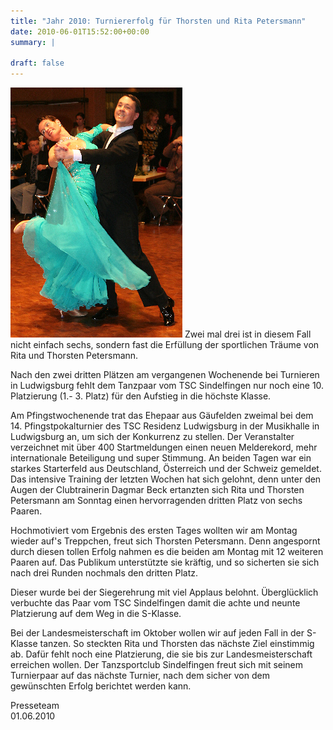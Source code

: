 ```yaml
---
title: "Jahr 2010: Turniererfolg für Thorsten und Rita Petersmann"
date: 2010-06-01T15:52:00+00:00
summary: |
    
draft: false
---
```


![Thorsten und Rita Petersmann](100601.jpg) Zwei mal drei ist in diesem Fall nicht einfach sechs, sondern fast die Erfüllung der sportlichen Träume von Rita und Thorsten Petersmann.

Nach den zwei dritten Plätzen am vergangenen Wochenende bei Turnieren in Ludwigsburg fehlt dem Tanzpaar vom TSC Sindelfingen nur noch eine 10. Platzierung (1.- 3. Platz) für den Aufstieg in die höchste Klasse.

Am Pfingstwochenende trat das Ehepaar aus Gäufelden zweimal bei dem 14. Pfingstpokalturnier des TSC Residenz Ludwigsburg in der Musikhalle in Ludwigsburg an, um sich der Konkurrenz zu stellen. Der Veranstalter verzeichnet mit über 400 Startmeldungen einen neuen Melderekord, mehr internationale Beteiligung und super Stimmung. An beiden Tagen war ein starkes Starterfeld aus Deutschland, Österreich und der Schweiz gemeldet. Das intensive Training der letzten Wochen hat sich gelohnt, denn unter den Augen der Clubtrainerin Dagmar Beck ertanzten sich Rita und Thorsten Petersmann am Sonntag einen hervorragenden dritten Platz von sechs Paaren.

Hochmotiviert vom Ergebnis des ersten Tages wollten wir am Montag wieder auf's Treppchen, freut sich Thorsten Petersmann. Denn angespornt durch diesen tollen Erfolg nahmen es die beiden am Montag mit 12 weiteren Paaren auf. Das Publikum unterstützte sie kräftig, und so sicherten sie sich nach drei Runden nochmals den dritten Platz.

Dieser wurde bei der Siegerehrung mit viel Applaus belohnt. Überglücklich verbuchte das Paar vom TSC Sindelfingen damit die achte und neunte Platzierung auf dem Weg in die S-Klasse.

Bei der Landesmeisterschaft im Oktober wollen wir auf jeden Fall in der S-Klasse tanzen. So steckten Rita und Thorsten das nächste Ziel einstimmig ab. Dafür fehlt noch eine Platzierung, die sie bis zur Landesmeisterschaft erreichen wollen. Der Tanzsportclub Sindelfingen freut sich mit seinem Turnierpaar auf das nächste Turnier, nach dem sicher von dem gewünschten Erfolg berichtet werden kann.

Presseteam  
 01.06.2010



